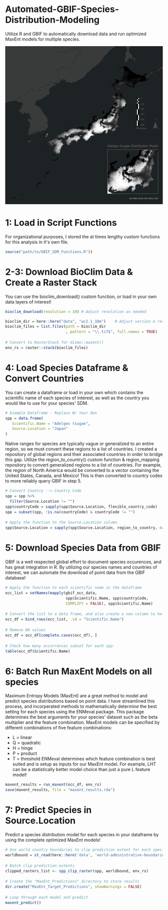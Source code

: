 # Automated-GBIF-Species-Distribution-Modeling
Utilize R and GBIF to automatically download data and run optimized MaxEnt models for multiple species.

![SDM](https://raw.githubusercontent.com/JTSALAH/Automated-GBIF-Species-Distribution-Modeling/main/AT_SDM.png)

# 1: Load in Script Functions
For organizational purposes, I stored the at times lengthy custom functions for this analysis in it's own file.
```r
source("path/to/GBIF_SDM_Functions.R")) 
```

# 2-3: Download BioClim Data & Create a Raster Stack
You can use the bioclim_download() custom function, or load in your own data layers of interest!
```r
bioclim_download(resolution = 10) # Adjust resolution as needed
```

```r
bioclim_dir = here::here("data", "wc2.1_10m")    # Adjust version & resolution path accordingly
bioclim_files = list.files(path = bioclim_dir
                           , pattern = "\\.tif$", full.names = TRUE)
  
# Convert to RasterStack for dismo::maxent()
env_rs = raster::stack(bioclim_files)
```

# 4: Load Species Dataframe & Convert Countries
You can create a dataframe or load in your own which contains the scientific name of each species of interest, as well as the country you would like to use for your species' SDM.

```r
# Example Dataframe - Replace W/ Your Own
spp = data.frame(
   Scientific.Name = "Adelges tsugae",
   Source.Location = "Japan"
)
```

Native ranges for species are typically vague or generalized to an entire region, so we must convert these regions to a list of countries. I created a repository of global regions and their associated countries in order to bridge this gap. Utilize the region_to_country() custom function & region_mapping repository to convert generalized regions to a list of countries. For example, the region of North America would be converted to a vector containing the United States, Canada, and Mexico! This is then converted to country codes to more reliably query GBIF in step 5.
```r  
# Convert Country --> Country Code
spp = spp %>%
  filter(Source.Location != "")
spp$countryCode = sapply(spp$Source.Location, flexible_country_code)
spp = subset(spp, !is.na(countryCode) & countryCode != "")
  
# Apply the function to the Source.Location column
spp$Source.Location = sapply(spp$Source.Location, region_to_country, mapping = region_mapping)
```

# 5: Download Species Data from GBIF
GBIF is a well respected global effort to document species occurences, and has great integration in R. By utilizing our species names and countries of interest, we can automate the download of point data from the GBIF database!
```r
# Apply the function to each scientific name in the dataframe
occ_list = setNames(mapply(gbif_occ_data, 
                           spp$Scientific.Name, spp$countryCode, 
                           SIMPLIFY = FALSE), spp$Scientific.Name)

# Convert the list to a data frame, and also create a new column to hold the Scientific.Name
occ_df = bind_rows(occ_list, .id = "Scientific.Name")

# Remove NA values
occ_df = occ_df[complete.cases(occ_df), ]
  
# Check how many occurrences subset for each spp.
table(occ_df$Scientific.Name)
```

# 6: Batch Run MaxEnt Models on all species
Maximum Entropy Models (MaxEnt) are a great method to model and predict species distributions based on point data. I have streamlined this process, and incorperated methods to mathematically determine the best setting for each species using the ENMeval package. This package determines the best arguments for your species' dataset such as the beta multiplier and the feature combination. MaxEnt models can be specified by different combinations of five feature combinations: 
* L = linear
* Q = quadratic
* H = hinge
* P = product
* T = threshold
ENMeval determines which feature combination is best suited and is setup as inputs for our MaxEnt model. For example, LHT can be a statistically better model choice than just a pure L feature model!
```r
maxent_results = run_maxent(occ_df, env_rs)
save(maxent_results, file = "maxent_results.rda")
```

# 7: Predict Species in Source.Location
Predict a species distribution model for each species in your dataframe by using the complete optimized MaxEnt models!
```r
# Use world country boundaries to clip prediction extent for each species
worldbound = st_read(here::here('data', 'world-administrative-boundaries', 'world-administrative-boundaries.shp'))
  
# Batch clip prediction extents
clipped_rasters_list <- spp_clip_raster(spp, worldbound, env_rs)
  
# Create the "MaxEnt_Predictions" directory to store results
dir.create("MaxEnt_Target_Predictions", showWarnings = FALSE)
  
# Loop through each model and predict
maxent_predict()
```









